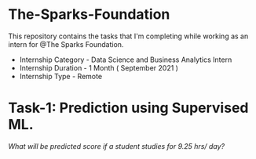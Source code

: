 # The-Sparks-Foundation

This repository contains the tasks that I'm completing while working as an intern for @The Sparks Foundation.

* Internship Category - Data Science and Business Analytics Intern
* Internship Duration - 1 Month ( September 2021 )
* Internship Type - Remote

# Task-1: Prediction using Supervised ML.
_What will be predicted score if a student studies for 9.25 hrs/ day?_

